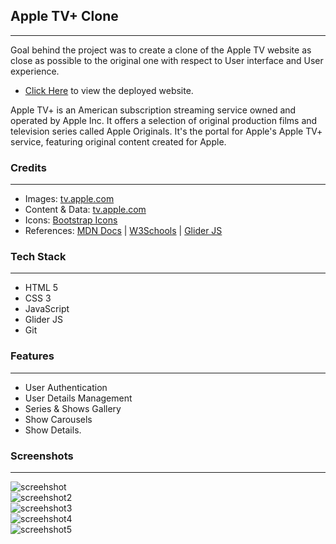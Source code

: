 ## Apple TV+ Clone 
---
<p>
Goal behind the project was to create a clone of the Apple TV website as close as possible to the original one with respect to User interface and User experience.
</p>

* [Click Here](https://appletv-clone.netlify.app) to view the deployed website.

<p>
Apple TV+ is an American subscription streaming service owned and operated by Apple Inc. 
It offers a selection of original production films and television series called Apple Originals.
It's the portal for Apple's Apple TV+ service, featuring original content created for Apple.
</p>

### Credits
___
* Images: [tv.apple.com](https://tv.apple.com/)
* Content & Data: [tv.apple.com](https://tv.apple.com/)
* Icons: [Bootstrap Icons](https://icons.getbootstrap.com/)
* References: [MDN Docs](https://developer.mozilla.org/en-US/ ) | [W3Schools](https://www.w3schools.com/) | [Glider JS](https://nickpiscitelli.github.io/Glider.js/)

### Tech Stack
___

* HTML 5
* CSS 3
* JavaScript
* Glider JS
* Git

### Features
___
* User Authentication
* User Details Management 
* Series & Shows Gallery 
* Show Carousels
* Show Details.

### Screenshots
___
![screehshot](https://miro.medium.com/max/1400/1*wK5BmC0OQ3QbKO99WtyGMA.png)
<br/>
![screehshot2](https://miro.medium.com/max/1400/1*qLl3hJqByc5GxZeNlfjkYA.png)
<br/>
![screehshot3](https://miro.medium.com/max/1400/1*B9g_iLTXAa9rNuf1m81ddQ.png)
<br/>
![screehshot4](https://miro.medium.com/max/1400/1*MM_U6uJOdSeYO2M5X3K47Q.png)
<br/>
![screehshot5](https://miro.medium.com/max/1400/1*dmhtDQUIFpL1DIgltAejNw.png)

